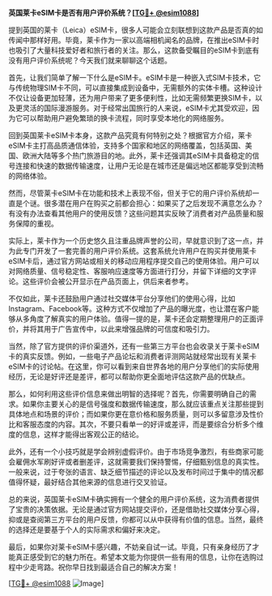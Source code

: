 **英国莱卡eSIM卡是否有用户评价系统？[[TG💪+ @esim1088](https://t.me/s/esim1088)]**

提到英国的莱卡（Leica）eSIM卡，很多人可能会立刻联想到这款产品是否真的如传闻中那样好用。毕竟，莱卡作为一家以高端相机闻名的品牌，在推出eSIM卡时也吸引了大量科技爱好者和旅行者的关注。那么，这款备受瞩目的eSIM卡到底有没有用户评价系统呢？今天我们就来聊聊这个话题。

首先，让我们简单了解一下什么是eSIM卡。eSIM卡是一种嵌入式SIM卡技术，它与传统物理SIM卡不同，可以直接集成到设备中，无需额外的实体卡槽。这种设计不仅让设备更加轻薄，还为用户带来了更多便利性，比如无需频繁更换SIM卡，以及更灵活的国际漫游服务。对于经常出国旅行的人来说，eSIM卡尤其受欢迎，因为它可以帮助用户避免繁琐的换卡流程，同时享受本地化的网络服务。

回到英国莱卡eSIM卡本身，这款产品究竟有何特别之处？根据官方介绍，莱卡eSIM卡主打高品质通信体验，支持多个国家和地区的网络覆盖，包括英国、美国、欧洲大陆等多个热门旅游目的地。此外，莱卡还强调其eSIM卡具备稳定的信号连接和快速的数据传输速度，让用户无论是在城市还是偏远地区都能享受到流畅的网络体验。

然而，尽管莱卡eSIM卡在功能和技术上表现不俗，但关于它的用户评价系统却一直是个谜。很多潜在用户在购买之前都会担心：如果买了之后发现不满意怎么办？有没有办法查看其他用户的使用反馈？这些问题其实反映了消费者对产品质量和服务保障的重视。

实际上，莱卡作为一个历史悠久且注重品牌声誉的公司，早就意识到了这一点，并为此专门开发了一套完善的用户评价系统。这套系统允许用户在购买并使用莱卡eSIM卡后，通过官方网站或相关的移动应用程序提交自己的使用体验。用户可以对网络质量、信号稳定性、客服响应速度等方面进行打分，并留下详细的文字评论。这些评价会被公开显示在产品页面上，供后来者参考。

不仅如此，莱卡还鼓励用户通过社交媒体平台分享他们的使用心得，比如Instagram、Facebook等。这种方式不仅增加了产品的曝光度，也让潜在客户能够从多角度了解真实的用户体验。值得一提的是，莱卡还会定期整理用户的正面评价，并将其用于广告宣传中，以此来增强品牌的可信度和吸引力。

当然，除了官方提供的评价渠道外，还有一些第三方平台也会收录关于莱卡eSIM卡的真实反馈。例如，一些电子产品论坛和消费者评测网站就经常出现有关莱卡eSIM卡的讨论帖。在这里，你可以看到来自世界各地的用户分享他们的实际使用经历，无论是好评还是差评，都可以帮助你更全面地评估这款产品的优缺点。

那么，如何利用这些评价信息来做出明智的选择呢？首先，你需要明确自己的需求。如果你主要关心的是信号强度和数据传输速度，那么就应该重点关注那些提到具体地点和场景的评价；而如果你更在意价格和服务质量，则可以多留意涉及性价比和客服态度的内容。其次，不要只看单一的好评或差评，而是要综合分析多个维度的信息，这样才能得出客观公正的结论。

此外，还有一个小技巧就是学会辨别虚假评价。由于市场竞争激烈，有些商家可能会雇佣水军刷好评或者删差评，这就需要我们保持警惕，仔细甄别信息的真实性。一般来说，过于夸张的语言、缺乏细节描述的评论以及发布时间过于集中的情况都值得怀疑，最好结合其他来源的信息进行交叉验证。

总的来说，英国莱卡eSIM卡确实拥有一个健全的用户评价系统，这为消费者提供了宝贵的决策依据。无论是通过官方网站提交评价，还是借助社交媒体分享心得，抑或是查阅第三方平台的用户反馈，你都可以从中获得有价值的信息。当然，最终的选择还是要基于个人的实际需求和偏好来决定。

最后，如果你对莱卡eSIM卡感兴趣，不妨亲自试一试。毕竟，只有亲身经历了才能真正感受到它的魅力所在。希望本文能为你提供一些有用的信息，让你在选购过程中少走弯路。祝你早日找到最适合自己的解决方案！

[[TG💪+ @esim1088](https://t.me/s/esim1088) ![Image](https://i.postimg.cc/4NQfJmqS/Snipaste-2025-05-13-00-14-12.png)]
